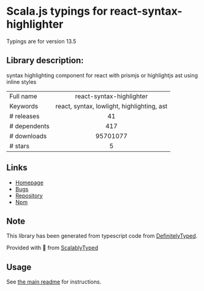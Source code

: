 
# Scala.js typings for react-syntax-highlighter

Typings are for version 13.5

## Library description:
syntax highlighting component for react with prismjs or highlightjs ast using inline styles

|                    |                 |
| ------------------ | :-------------: |
| Full name          | react-syntax-highlighter |
| Keywords           | react, syntax, lowlight, highlighting, ast |
| # releases         | 41 |
| # dependents       | 417 |
| # downloads        | 95701077 |
| # stars            | 5 |

## Links
- [Homepage](https://github.com/react-syntax-highlighter/react-syntax-highlighter#readme)
- [Bugs](https://github.com/react-syntax-highlighter/react-syntax-highlighter/issues)
- [Repository](https://github.com/react-syntax-highlighter/react-syntax-highlighter)
- [Npm](https://www.npmjs.com/package/react-syntax-highlighter)
    


## Note
This library has been generated from typescript code from [DefinitelyTyped](https://definitelytyped.org).

Provided with :purple_heart: from [ScalablyTyped](https://github.com/oyvindberg/ScalablyTyped)

## Usage
See [the main readme](../../readme.md) for instructions.


